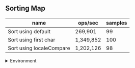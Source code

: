 ## Sorting Map

|name|ops/sec|samples|
|-|-|-|
|Sort using default|269,901|99|
|Sort using first char|1,349,852|100|
|Sort using localeCompare|1,202,126|98|


<details>
<summary>Environment</summary>

* __Machine:__ linux x64 | 4 vCPUs | 7.6GB Mem
* __Run:__ Tue Nov 07 2023 23:03:14 GMT+0000 (Coordinated Universal Time)
</details>

<!--
{"environment":{"platform":"linux","arch":"x64","cpus":4,"totalMemory":7.6085662841796875},"benchmarks":[{"name":"Sort using default","opsSec":269900.8578224063,"samples":6},{"name":"Sort using first char","opsSec":1349852.1369369964,"samples":5},{"name":"Sort using localeCompare","opsSec":1202126.1318200722,"samples":6}]}-->
